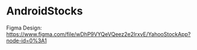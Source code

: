 # AndroidStocks

Figma Design: https://www.figma.com/file/wDhP9VYQeVQeez2e2IrxvE/YahooStockApp?node-id=0%3A1
